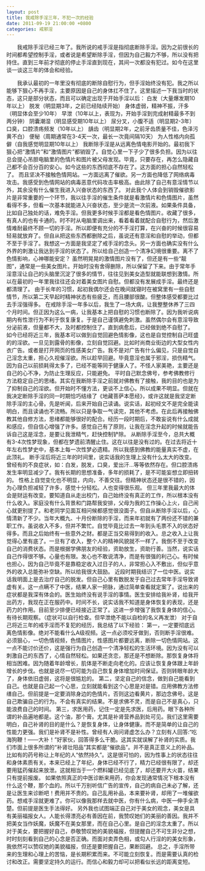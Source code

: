 ```yaml
---
layout: post
title: 我戒除手淫三年，不犯一次的经验
date: 2011-09-19 21:00:00 +0800
categories: 戒邪淫
---
```


　　我戒除手淫已经三年了。我所说的戒手淫是指彻底断除手淫。因为之前很长的时间都希望控制手淫，或者说是希望断除手淫，但因为自己毅力不够，所以没有把持住。直到三年前才彻底的停止手淫直到现在，其间一次都没有犯过。如今在这里谈一谈这三年的体会和经验。
　　我承认最初的一年里没有彻底的断除自慰行为，但手淫始终没有犯。我之所以能够下狠心不再手淫，主要原因是自己的身体扛不住了。这里描述一下我当时的状态，这只是部分状态，而且可以确定出现于开始手淫以后： 白发（大量爆发期10年以上） 脱发（明显期3年，之前已经陆续开始） 身体虚弱，精神不振，汗多（明显体会至少10年） 早泄（10年以上，表现为，开始手淫到完成射精最多不到两分钟） 阴囊潮湿（明显感受期10年以上） 尿分叉，小腹不适（明显期2-3年） 口臭，口腔溃疡频发（10年以上） 龋齿（明显期2年，之前牙齿质量不佳，色泽污黄不白） 便秘（周期通常在3-4天一次，最长一次竟间隔10天） 为人性格内向孤僻（自我感觉明显期10年以上） 我断除手淫是从远离色情电影开始的。最初我下狠心把“激情片”和“激情图片”都销毁了。自觉心里一下子少了很多负担。因为以往总会提心吊胆电脑里的色情片和图片被父母发现。毕竟，只要存在，再怎么隐藏自己都不会百分百的安心。如今这些的东西彻底不存在了。这方面的担心自然轻松了。 而且坚决不接触色情网站。一方面远离了催欲。另一方面也降低了网络病毒攻击。我感受到色情网站的病毒恶意代码攻击率极高。由此除了自己有意淫情节以外，其余没有什么催生我进入兴奋状态的东西了。 对此我个人体会到销毁催欲影片是非常重要的一个环节，我以往手淫的催生条件就是看激情片和色情图片，虽然看得不多，但看一次基本就能进入兴奋状态，至少是流一次前液。如果条件具备，比如自己独处的话，难免手淫。但我更多时候手淫都是看色情图片。收藏了很多，有真人的也有卡通的。时不时从电脑里调出来，看着看着就配合自慰行为，然后激情难耐最终不顾一切的手淫。所以即便有充分的不手淫打算，在兴奋的时候很容易轻易就放弃了。但自从把这些东西都删除之后，虽说还有意淫和自慰的举动，但都不至于手淫了。我想这一方面是我坚定了戒手淫的念头。另一方面也确实没有什么外界的刺激让我达到手淫的状态了。所以给自己创造一个清净幻境很重要。离不了色情影响，心神哪能安定？ 虽然明晃晃的激情图片没有了，但还是有一些“靓图”，通常是一些美女图片。开始时没有舍得删除，所以保留了下来。由于常年手淫意淫让自己的头脑里沉淀了很多的情节，往往见到美女造型就能联想到激情。所以在最初的一年里我往往还会对着美女图片自慰。但都没有发展成手淫。最终还是都清理了。 由于长年的习惯，起初我偶尔还会在晚间就寝时在被窝里有一些自慰情节，所以第二天早起时精神状态有些疲乏，而且腰部很酸。但整体感受都要比过去手淫强得多。 在戒除手淫一年多以后，我生了一场大病，让我整整休养了三四个月时间。但正因为这么一病，让我基本上把自慰的习惯也断除了。因为我听说病期内有性泄行为不利于恢复康复。于是自己谨慎避免刺激。虽然偶尔会有意淫导致分泌前液，但量都不大，及时都控制住了。直到病愈后，已经做到绝不自慰了。 如今已经将近三年，我基本可以做到自觉回避色情影像，这也是自觉控制自己旺盛的的淫欲。一旦见到露骨的影像，立刻自觉回避。比如时尚商业街边的大型女性内衣广告。或者是打开网页的性感美女广告。我不是对广告有什么偏见，只是自觉自己淫念太重，担心久视催淫欲。所以趁早回避。毕竟意淫也属于邪淫，损伤精气。因为自己以前损耗得太多了，已经不能等同于健康人了。不怪人家美艳，主要还是自己的心不净，为防止生理反应，只能避免。 平时自己默念佛号，参考佛教修行方法稳定自己的思绪。其实在我断除手淫之前就对佛教有了接触，我的目的也是为了抑制自己的淫欲。但开始时不懂方法，更谈不上信心。所以成果不明显。但就在我决定断除手淫的同一时期恰巧结缘了《地藏菩萨本愿经》，或许这就是我坚定断除手淫的主心骨。先是听闻，后来开始自己读诵。说实话，起初经文不是完全能读明白，而且读诵也不流畅。所以只是争取一气读完，其他不考虑。在此后再接触佛教其他自修方法，思绪都能够很好的配合。经历一段时期后，不敢妄说有什么成就和感应，但自信心增强了许多。感觉自己有了原则，让我在淫念升起的时候就能告诉自己这是淫念，是要让我泄精气，赶快控制铲除。 从断除手淫至今，总共大概有3-4次性梦现象，但都在梦遗前清醒止住。这在以往是没有过的。在过去将近十年左右性梦史中，基本上每一次性梦必遗精。所以我感到佛教的能量真实不虚，在此顶礼。 断手淫后将近三年的时间里，说实话我的生理上没有什么太大的改变。曾经有的不良症状，如：白发，脱发，口臭，爱出汗...等等依然存在。但口腔溃疡发生率明显减少了。我有长期的思想准备，多年的损耗了，是不可能妄想立即扭转的。 性格上自觉变化也不明显，内向，不善交往。但精神状态还是很不错的，因为心理负担减轻了许多，感觉十分轻松。人也变得很乐观。 但三年里我最大的体会是财运有改变。要知道自从走出校门，自己始终没有真正的工作，所以根本没有什么收入。家庭没有什么背景和门路帮我安排，父母为我的工作操心上火，自己闹心就更别提了。和老同学见面互相问候都感觉很没面子。但自从断除手淫以后，心情清新了不少。当年大概九、十月份断除的手淫，而来年初就有了两份还不错的兼职工作。虽说收入不多，但并不繁忙。自觉毕竟比过去一年到头毛票不入的状态好得多。而且之后始终有一些意外之财。都是正当交易得到的收入。总之收入上让我觉得心里有底了。一旦有了收入，整个人的精神风貌就不一样了。我倒不至于改变自己的消费状态。而是根据学佛朋友的经验，资助放生，资助行善。当然，说实话自己作得很不够。心量也有限。发心也不敢说清净，而是有很强的利己心。有时候也担心，因为自己毕竟不是靠稳定收入过日子的人，非常担心入不敷出，但似乎意外的收入总能弥补空缺。所以给我很大鼓励。 近段时期我结识了一位中医。说实话我明面上是去治疗自己的脱发。但自己心里有数脱发于自己过去常年手淫导致肾虚有关。这一点瞒不了中医，结果人家一把脉，通过简单查看就定案了。说出来的症状都是我深有体会的。医生始终没有说手淫的事情。医生安排给我补肾，给我开出药方，我现在正在服药中。时间不长，说实话我不知道是身体恢复的表现，还是药力的作用。目前至少排便已经接近正常了。这进一步增强了我恢复身体的信心。有待长期观察。（症状可以自行检查。但早泄绝不能以自检的名义再发泄） 对于自己将近三年的戒手淫而不复犯的经历，我总结了以下经验： 第一，一定要彻底远离色情影像。绝对不能看什么A级视频。这一点必须咬牙做到，否则断手淫很难。必须狠心，一切色情视频，色情图片，性感图片都要远离，断除一切色情网站。这一点不能讨价还价，这是强行为自己创造一个清净轻松的生活环境。因为没有可以刺激自己的东西了，心情自然轻松。如果还贪恋，那还是不想断除。那恢复身体将相当困难。因为随着年龄增长，肌体是不断走向老化的。应该让恢复身体跟上年龄增长的步伐。也就是说尽一切可能为自己恢复身体增加时间保证。否则转眼年龄大了，身体依旧虚弱，这将是很尴尬的。 第二，坚定自己的信念，做到自己能看到自己。也就是自己起一个心思，立刻就能看到这个心思是对是错。应用佛教方法修缮自己。但前提是一定要消除身边的色情片。否则这边看黄片，那边念佛号。这是自己欺骗自己的行为。不会有真实的结果。不是求佛不灵，而是自己不是真心，只能浪费自己的时间。 第三，求医用药，记住一定是先求医，后用药。眼下各种所谓的补品遍地都是。这个油，那个膏。尤其是补肾营养品到处可见。我们这里需要明白，自己补肾的目的是什么？是恢复身体，让身体健康。而不是简单的让自己的性能力更强。我们是补肾不是补性。曾经有人询问肾虚怎么办？立刻有人回答:“吃海狗鞭！——大补！”好家伙，回答得多么干脆。这其实就误解了补肾的实质。我们市面上很多所谓的“补肾壮阳品”其实都是“催欲品”。并不是真正意义上的补品。比如有的药号称让上年纪的人“依然持久”。这是很可怕的，因为性事上的状态往往和身体素质有关。本来已经上了年纪，身体已经不行了，精力已经很有限了，却还要用猛药催起来放泄。这就相当于一个燃料罐已经见底了，却还要开大火苗，结果只有提前报废。 如果依照真正的中医诊断来用药，你会发现通常情况下根本没有什么这个鞭，那个血的。所以千万别听信广告的宣传，自己的病自己未必了解，还是让医生来诊断吧！费用并不贵的。自己乱用补品，本来要补肾，却用了一堆催欲药。想戒手淫就更难了。你可以像我那样去就中医，你有什么病，中医一伸手全清楚。但前提是医生手法得好。 另外我也试图端正自己对于美女的观念，美女是具有美丽福报女人。人能长得漂亮必有善因在前，我赞叹她们的美丽的善因。我并不把美女当作妖魔，妖魔不在美女那里，而在自己心里。是自己的淫念太重了。所以对于美女，要把握好自己，恭敬赞叹她的美貌福报，但提醒自己不可生非分之想，时时刻刻看到自己的心念是否正确。而面对卖弄色相，或勾人行淫的的美女形象，我依然可以赞叹她的美貌福报，但还是要把握自己，果断回避。 总之，手淫所带来的生理和心理上的苦恼，是长期积累而来。不可能立刻恢复。而是需要认真的检讨和改正。需要坚定持久的运行。而信心和毅力却可以把看似长远的距离变短。